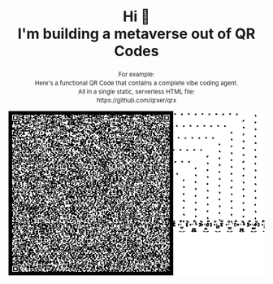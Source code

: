 <div align="center">
    <h1>Hi 🧙<br>I'm building a metaverse out of QR Codes</h1>
    <p><small>For example:<br>Here's a functional QR Code that contains a complete vibe coding agent.<br>All in a single static, serverless HTML file:<br>https://github.com/qrxer/qrx</small></p>
    <img src="./qrx-metapixel.gif" alt="Game of Life simulating itself" width="640">
</div>

